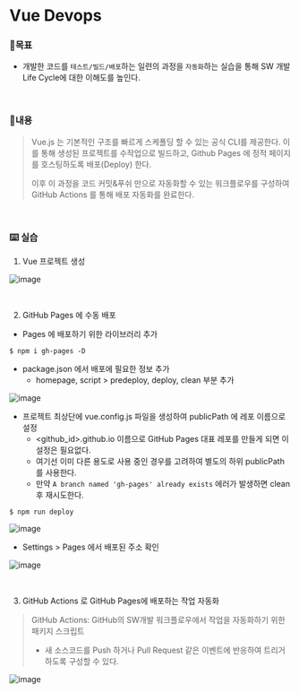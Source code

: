 # Vue Devops

### :hatching_chick:목표

- 개발한 코드를 `테스트/빌드/배포`하는 일련의 과정을 `자동화`하는 실습을 통해 SW 개발 Life Cycle에 대한 이해도를 높인다.

<br>

### :baby_chick:내용 

> Vue.js 는 기본적인 구조를 빠르게 스케폴딩 할 수 있는 공식 CLI를 제공한다. 이를 통해 생성된 프로젝트를 수작업으로 빌드하고, Github Pages 에 정적 페이지를 호스팅하도록 배포(Deploy) 한다. 
>
> 이후 이 과정을 코드 커밋&푸쉬 만으로 자동화할 수 있는 워크플로우를 구성하여 GitHub Actions 를 통해 배포 자동화를 완료한다.

<br>

### :keyboard: 실습

1. Vue 프로젝트 생성

![image](https://user-images.githubusercontent.com/42771578/147522915-45131aa8-7470-4397-a279-db1cc22bf365.png)

<br>

2. GitHub Pages 에 수동 배포

- Pages 에 배포하기 위한 라이브러리 추가 
```
$ npm i gh-pages -D
```

- package.json 에서 배포에 필요한 정보 추가 
  - homepage, script > predeploy, deploy, clean 부분 추가

![image](https://user-images.githubusercontent.com/42771578/147519969-9a9daaa3-d58d-4ff6-986d-d30baba3a374.png)

- 프로젝트 최상단에 vue.config.js 파일을 생성하여 publicPath 에 레포 이름으로 설정
  - <github_id>.github.io 이름으로 GitHub Pages 대표 레포를 만들게 되면 이 설정은 필요없다.
  - 여기선 이미 다른 용도로 사용 중인 경우를 고려하여 별도의 하위 publicPath 를 사용한다. 
  - 만약 `A branch named 'gh-pages' already exists` 에러가 발생하면 clean 후 재시도한다. 

```
$ npm run deploy
```

![image](https://user-images.githubusercontent.com/42771578/147520295-5944421a-326d-460f-a207-5f29f586f0e5.png)

- Settings > Pages 에서 배포된 주소 확인

![image](https://user-images.githubusercontent.com/42771578/147520493-fe04e0d9-56fd-4cbe-a758-d517960e1929.png)

<br>

3. GitHub Actions 로 GitHub Pages에 배포하는 작업 자동화

> GitHub Actions: GitHub의 SW개발 워크플로우에서 작업을 자동화하기 위한 패키지 스크립트
>   - 새 소스코드를 Push 하거나 Pull Request 같은 이벤트에 반응하여 트리거하도록 구성할 수 있다. 

![image](https://user-images.githubusercontent.com/42771578/147520977-01ff86b6-5e9a-4e55-b92d-bc2d417c58c3.png)
